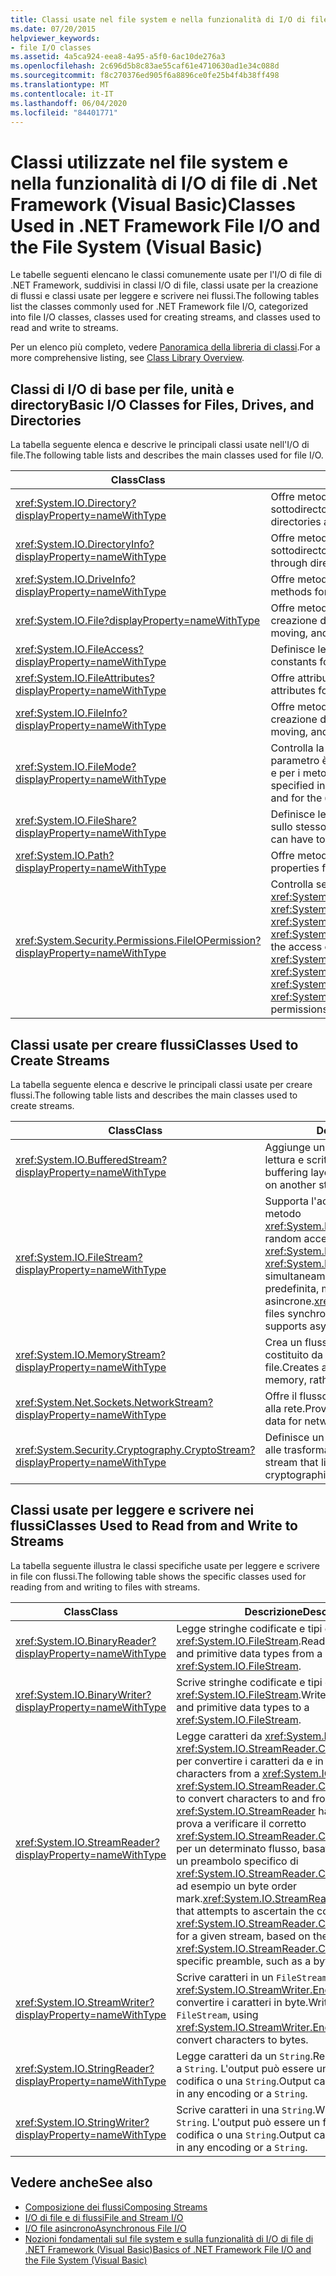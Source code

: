 ```yaml
---
title: Classi usate nel file system e nella funzionalità di I/O di file di .NET Framework
ms.date: 07/20/2015
helpviewer_keywords:
- file I/O classes
ms.assetid: 4a5ca924-eea8-4a95-a5f0-6ac10de276a3
ms.openlocfilehash: 2c696d5b8c83ae55caf61e4710630ad1e34c088d
ms.sourcegitcommit: f8c270376ed905f6a8896ce0fe25b4f4b38ff498
ms.translationtype: MT
ms.contentlocale: it-IT
ms.lasthandoff: 06/04/2020
ms.locfileid: "84401771"
---
```

# <a name="classes-used-in-net-framework-file-io-and-the-file-system-visual-basic"></a><span data-ttu-id="3955a-102">Classi utilizzate nel file system e nella funzionalità di I/O di file di .Net Framework (Visual Basic)</span><span class="sxs-lookup"><span data-stu-id="3955a-102">Classes Used in .NET Framework File I/O and the File System (Visual Basic)</span></span>

<span data-ttu-id="3955a-103">Le tabelle seguenti elencano le classi comunemente usate per l'I/O di file di .NET Framework, suddivisi in classi I/O di file, classi usate per la creazione di flussi e classi usate per leggere e scrivere nei flussi.</span><span class="sxs-lookup"><span data-stu-id="3955a-103">The following tables list the classes commonly used for .NET Framework file I/O, categorized into file I/O classes, classes used for creating streams, and classes used to read and write to streams.</span></span>  
  
<span data-ttu-id="3955a-104">Per un elenco più completo, vedere [Panoramica della libreria di classi](../../../../standard/class-library-overview.md).</span><span class="sxs-lookup"><span data-stu-id="3955a-104">For a more comprehensive listing, see [Class Library Overview](../../../../standard/class-library-overview.md).</span></span>  
  
## <a name="basic-io-classes-for-files-drives-and-directories"></a><span data-ttu-id="3955a-105">Classi di I/O di base per file, unità e directory</span><span class="sxs-lookup"><span data-stu-id="3955a-105">Basic I/O Classes for Files, Drives, and Directories</span></span>  

 <span data-ttu-id="3955a-106">La tabella seguente elenca e descrive le principali classi usate nell'I/O di file.</span><span class="sxs-lookup"><span data-stu-id="3955a-106">The following table lists and describes the main classes used for file I/O.</span></span>  
  
|<span data-ttu-id="3955a-107">Class</span><span class="sxs-lookup"><span data-stu-id="3955a-107">Class</span></span>|<span data-ttu-id="3955a-108">Descrizione</span><span class="sxs-lookup"><span data-stu-id="3955a-108">Description</span></span>|  
|-----------|-----------------|  
|<xref:System.IO.Directory?displayProperty=nameWithType>|<span data-ttu-id="3955a-109">Offre metodi statici per creare, spostare ed enumerare directory e sottodirectory.</span><span class="sxs-lookup"><span data-stu-id="3955a-109">Provides static methods for creating, moving, and enumerating through directories and subdirectories.</span></span>|  
|<xref:System.IO.DirectoryInfo?displayProperty=nameWithType>|<span data-ttu-id="3955a-110">Offre metodi di istanza per creare, spostare ed enumerare directory e sottodirectory.</span><span class="sxs-lookup"><span data-stu-id="3955a-110">Provides instance methods for creating, moving, and enumerating through directories and subdirectories.</span></span>|  
|<xref:System.IO.DriveInfo?displayProperty=nameWithType>|<span data-ttu-id="3955a-111">Offre metodi di istanza per creare, spostare ed enumerare unità.</span><span class="sxs-lookup"><span data-stu-id="3955a-111">Provides instance methods for creating, moving, and enumerating through drives.</span></span>|  
|<xref:System.IO.File?displayProperty=nameWithType>|<span data-ttu-id="3955a-112">Offre metodi statici per creare, copiare, eliminare, spostare e aprire file e supporta la creazione di un `FileStream`.</span><span class="sxs-lookup"><span data-stu-id="3955a-112">Provides static methods for creating, copying, deleting, moving, and opening files, and aids in the creation of a `FileStream`.</span></span>|  
|<xref:System.IO.FileAccess?displayProperty=nameWithType>|<span data-ttu-id="3955a-113">Definisce le costanti per l'accesso in lettura, scrittura o lettura/scrittura a un file.</span><span class="sxs-lookup"><span data-stu-id="3955a-113">Defines constants for read, write, or read/write access to a file.</span></span>|  
|<xref:System.IO.FileAttributes?displayProperty=nameWithType>|<span data-ttu-id="3955a-114">Offre attributi per file e directory, ad esempio `Archive`, `Hidden` e `ReadOnly`.</span><span class="sxs-lookup"><span data-stu-id="3955a-114">Provides attributes for files and directories such as `Archive`, `Hidden`, and `ReadOnly`.</span></span>|  
|<xref:System.IO.FileInfo?displayProperty=nameWithType>|<span data-ttu-id="3955a-115">Offre metodi statici per creare, copiare, eliminare, spostare e aprire file e supporta la creazione di un `FileStream`.</span><span class="sxs-lookup"><span data-stu-id="3955a-115">Provides static methods for creating, copying, deleting, moving, and opening files, and aids in the creation of a `FileStream`.</span></span>|  
|<xref:System.IO.FileMode?displayProperty=nameWithType>|<span data-ttu-id="3955a-116">Controlla la modalità di apertura di un file.</span><span class="sxs-lookup"><span data-stu-id="3955a-116">Controls how a file is opened.</span></span> <span data-ttu-id="3955a-117">Questo parametro è specificato in molti costruttori per `FileStream` e `IsolatedStorageFileStream` e per i metodi `Open` di <xref:System.IO.File> e <xref:System.IO.FileInfo>.</span><span class="sxs-lookup"><span data-stu-id="3955a-117">This parameter is specified in many of the constructors for `FileStream` and `IsolatedStorageFileStream`, and for the `Open` methods of <xref:System.IO.File> and <xref:System.IO.FileInfo>.</span></span>|  
|<xref:System.IO.FileShare?displayProperty=nameWithType>|<span data-ttu-id="3955a-118">Definisce le costanti per controllare il tipo di accesso che altri flussi di file possono avere sullo stesso file.</span><span class="sxs-lookup"><span data-stu-id="3955a-118">Defines constants for controlling the type of access other file streams can have to the same file.</span></span>|  
|<xref:System.IO.Path?displayProperty=nameWithType>|<span data-ttu-id="3955a-119">Offre metodi e proprietà per elaborare le stringhe di directory.</span><span class="sxs-lookup"><span data-stu-id="3955a-119">Provides methods and properties for processing directory strings.</span></span>|  
|<xref:System.Security.Permissions.FileIOPermission?displayProperty=nameWithType>|<span data-ttu-id="3955a-120">Controlla se è possibile accedere ai file e alle cartelle definendo le autorizzazioni <xref:System.Security.Permissions.FileIOPermissionAttribute.Read%2A>, <xref:System.Security.Permissions.FileIOPermissionAttribute.Write%2A>, <xref:System.Security.Permissions.FileIOPermissionAttribute.Append%2A> e <xref:System.Security.Permissions.FileIOPermissionAttribute.PathDiscovery%2A>.</span><span class="sxs-lookup"><span data-stu-id="3955a-120">Controls the access of files and folders by defining <xref:System.Security.Permissions.FileIOPermissionAttribute.Read%2A>, <xref:System.Security.Permissions.FileIOPermissionAttribute.Write%2A>, <xref:System.Security.Permissions.FileIOPermissionAttribute.Append%2A> and <xref:System.Security.Permissions.FileIOPermissionAttribute.PathDiscovery%2A> permissions.</span></span>|  
  
## <a name="classes-used-to-create-streams"></a><span data-ttu-id="3955a-121">Classi usate per creare flussi</span><span class="sxs-lookup"><span data-stu-id="3955a-121">Classes Used to Create Streams</span></span>  

 <span data-ttu-id="3955a-122">La tabella seguente elenca e descrive le principali classi usate per creare flussi.</span><span class="sxs-lookup"><span data-stu-id="3955a-122">The following table lists and describes the main classes used to create streams.</span></span>  
  
|<span data-ttu-id="3955a-123">Class</span><span class="sxs-lookup"><span data-stu-id="3955a-123">Class</span></span>|<span data-ttu-id="3955a-124">Descrizione</span><span class="sxs-lookup"><span data-stu-id="3955a-124">Description</span></span>|  
|-----------|-----------------|  
|<xref:System.IO.BufferedStream?displayProperty=nameWithType>|<span data-ttu-id="3955a-125">Aggiunge un livello di buffer per operazioni di lettura e scrittura in un altro flusso.</span><span class="sxs-lookup"><span data-stu-id="3955a-125">Adds a buffering layer to read and write operations on another stream.</span></span>|  
|<xref:System.IO.FileStream?displayProperty=nameWithType>|<span data-ttu-id="3955a-126">Supporta l'accesso casuale ai file tramite il metodo <xref:System.IO.FileStream.Seek%2A>.</span><span class="sxs-lookup"><span data-stu-id="3955a-126">Supports random access to files through its <xref:System.IO.FileStream.Seek%2A> method.</span></span> <span data-ttu-id="3955a-127"><xref:System.IO.FileStream> apre file simultaneamente per impostazione predefinita, ma supporta anche operazioni asincrone.</span><span class="sxs-lookup"><span data-stu-id="3955a-127"><xref:System.IO.FileStream> opens files synchronously by default but also supports asynchronous operation.</span></span>|  
|<xref:System.IO.MemoryStream?displayProperty=nameWithType>|<span data-ttu-id="3955a-128">Crea un flusso il cui archivio di backup è costituito da memoria, anziché da un file.</span><span class="sxs-lookup"><span data-stu-id="3955a-128">Creates a stream whose backing store is memory, rather than a file.</span></span>|  
|<xref:System.Net.Sockets.NetworkStream?displayProperty=nameWithType>|<span data-ttu-id="3955a-129">Offre il flusso sottostante di dati per l'accesso alla rete.</span><span class="sxs-lookup"><span data-stu-id="3955a-129">Provides the underlying stream of data for network access.</span></span>|  
|<xref:System.Security.Cryptography.CryptoStream?displayProperty=nameWithType>|<span data-ttu-id="3955a-130">Definisce un flusso che collega i flussi di dati alle trasformazioni crittografiche.</span><span class="sxs-lookup"><span data-stu-id="3955a-130">Defines a stream that links data streams to cryptographic transformations.</span></span>|  
  
## <a name="classes-used-to-read-from-and-write-to-streams"></a><span data-ttu-id="3955a-131">Classi usate per leggere e scrivere nei flussi</span><span class="sxs-lookup"><span data-stu-id="3955a-131">Classes Used to Read from and Write to Streams</span></span>  

 <span data-ttu-id="3955a-132">La tabella seguente illustra le classi specifiche usate per leggere e scrivere in file con flussi.</span><span class="sxs-lookup"><span data-stu-id="3955a-132">The following table shows the specific classes used for reading from and writing to files with streams.</span></span>  
  
|<span data-ttu-id="3955a-133">**Class**</span><span class="sxs-lookup"><span data-stu-id="3955a-133">**Class**</span></span>|<span data-ttu-id="3955a-134">**Descrizione**</span><span class="sxs-lookup"><span data-stu-id="3955a-134">**Description**</span></span>|  
|---------------|---------------------|  
|<xref:System.IO.BinaryReader?displayProperty=nameWithType>|<span data-ttu-id="3955a-135">Legge stringhe codificate e tipi di dati primitivi da <xref:System.IO.FileStream>.</span><span class="sxs-lookup"><span data-stu-id="3955a-135">Reads encoded strings and primitive data types from a <xref:System.IO.FileStream>.</span></span>|  
|<xref:System.IO.BinaryWriter?displayProperty=nameWithType>|<span data-ttu-id="3955a-136">Scrive stringhe codificate e tipi di dati primitivi in <xref:System.IO.FileStream>.</span><span class="sxs-lookup"><span data-stu-id="3955a-136">Writes encoded strings and primitive data types to a <xref:System.IO.FileStream>.</span></span>|  
|<xref:System.IO.StreamReader?displayProperty=nameWithType>|<span data-ttu-id="3955a-137">Legge caratteri da <xref:System.IO.FileStream> usando <xref:System.IO.StreamReader.CurrentEncoding%2A> per convertire i caratteri da e in byte.</span><span class="sxs-lookup"><span data-stu-id="3955a-137">Reads characters from a <xref:System.IO.FileStream>, using <xref:System.IO.StreamReader.CurrentEncoding%2A> to convert characters to and from bytes.</span></span> <span data-ttu-id="3955a-138"><xref:System.IO.StreamReader> ha un costruttore che prova a verificare il corretto <xref:System.IO.StreamReader.CurrentEncoding%2A> per un determinato flusso, basato sulla presenza di un preambolo specifico di <xref:System.IO.StreamReader.CurrentEncoding%2A>, ad esempio un byte order mark.</span><span class="sxs-lookup"><span data-stu-id="3955a-138"><xref:System.IO.StreamReader> has a constructor that attempts to ascertain the correct <xref:System.IO.StreamReader.CurrentEncoding%2A> for a given stream, based on the presence of a <xref:System.IO.StreamReader.CurrentEncoding%2A>-specific preamble, such as a byte order mark.</span></span>|  
|<xref:System.IO.StreamWriter?displayProperty=nameWithType>|<span data-ttu-id="3955a-139">Scrive caratteri in un `FileStream`, usando <xref:System.IO.StreamWriter.Encoding%2A> per convertire i caratteri in byte.</span><span class="sxs-lookup"><span data-stu-id="3955a-139">Writes characters to a `FileStream`, using <xref:System.IO.StreamWriter.Encoding%2A> to convert characters to bytes.</span></span>|  
|<xref:System.IO.StringReader?displayProperty=nameWithType>|<span data-ttu-id="3955a-140">Legge caratteri da un `String`.</span><span class="sxs-lookup"><span data-stu-id="3955a-140">Reads characters from a `String`.</span></span> <span data-ttu-id="3955a-141">L'output può essere un flusso in qualsiasi codifica o una `String`.</span><span class="sxs-lookup"><span data-stu-id="3955a-141">Output can be either a stream in any encoding or a `String`.</span></span>|  
|<xref:System.IO.StringWriter?displayProperty=nameWithType>|<span data-ttu-id="3955a-142">Scrive caratteri in una `String`.</span><span class="sxs-lookup"><span data-stu-id="3955a-142">Writes characters to a `String`.</span></span> <span data-ttu-id="3955a-143">L'output può essere un flusso in qualsiasi codifica o una `String`.</span><span class="sxs-lookup"><span data-stu-id="3955a-143">Output can be either a stream in any encoding or a `String`.</span></span>|  
  
## <a name="see-also"></a><span data-ttu-id="3955a-144">Vedere anche</span><span class="sxs-lookup"><span data-stu-id="3955a-144">See also</span></span>

- [<span data-ttu-id="3955a-145">Composizione dei flussi</span><span class="sxs-lookup"><span data-stu-id="3955a-145">Composing Streams</span></span>](../../../../standard/io/composing-streams.md)
- [<span data-ttu-id="3955a-146">I/O di file e di flussi</span><span class="sxs-lookup"><span data-stu-id="3955a-146">File and Stream I/O</span></span>](../../../../standard/io/index.md)
- [<span data-ttu-id="3955a-147">I/O file asincrono</span><span class="sxs-lookup"><span data-stu-id="3955a-147">Asynchronous File I/O</span></span>](../../../../standard/io/asynchronous-file-i-o.md)
- [<span data-ttu-id="3955a-148">Nozioni fondamentali sul file system e sulla funzionalità di I/O di file di .NET Framework (Visual Basic)</span><span class="sxs-lookup"><span data-stu-id="3955a-148">Basics of .NET Framework File I/O and the File System (Visual Basic)</span></span>](basics-of-net-framework-file-io-and-the-file-system.md)
